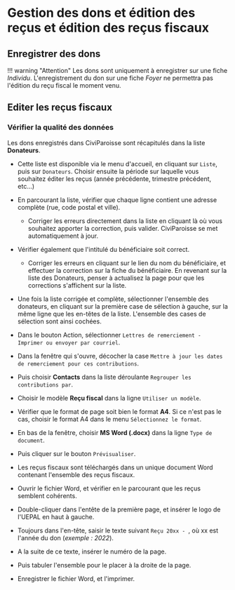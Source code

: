 # Gestion des dons et édition des reçus et édition des reçus fiscaux

## Enregistrer des dons

!!! warning "Attention"
    Les dons sont uniquement à enregistrer sur une fiche *Individu*.
    L'enregistrement du don sur une fiche *Foyer* ne permettra pas l'édition du reçu fiscal le moment venu.

## Editer les reçus fiscaux

### Vérifier la qualité des données

Les dons enregistrés dans CiviParoisse sont récapitulés dans la liste **Donateurs**.  

* Cette liste est disponible via le menu d'accueil, en cliquant sur `Liste`, puis sur `Donateurs`. Choisir ensuite la période sur laquelle vous souhaitez éditer les reçus (année précédente, trimestre précédent, etc...)

* En parcourant la liste, vérifier que chaque ligne contient une adresse complète (rue, code postal et ville).
  * Corriger les erreurs directement dans la liste en cliquant là où vous souhaitez apporter la correction, puis valider. CiviParoisse se met automatiquement à jour.

* Vérifier également que l'intitulé du bénéficiaire soit correct.
  * Corriger les erreurs en cliquant sur le lien du nom du bénéficiaire, et effectuer la correction sur la fiche du bénéficiaire. En revenant sur la liste des Donateurs, penser à actualisez la page pour que les corrections s'affichent sur la liste.

* Une fois la liste corrigée et complète, sélectionner l'ensemble des donateurs, en cliquant sur la première case de sélection à gauche, sur la même ligne que les en-têtes de la liste. L'ensemble des cases de sélection sont ainsi cochées.

* Dans le bouton Action, sélectionner `Lettres de remerciement - Imprimer ou envoyer par courriel`.

* Dans la fenêtre qui s'ouvre, décocher la case `Mettre à jour les dates de remerciement pour ces contributions`.

* Puis choisir **Contacts** dans la liste déroulante `Regrouper les contributions par`.

* Choisir le modèle **Reçu fiscal** dans la ligne `Utiliser un modèle`.

* Vérifier que le format de page soit bien le format **A4**. Si ce n'est pas le cas, choisir le format A4 dans le menu `Sélectionnez le format`.

* En bas de la fenêtre, choisir **MS Word (.docx)** dans la ligne `Type de document`.

* Puis cliquer sur le bouton `Prévisualiser`.

* Les reçus fiscaux sont téléchargés dans un unique document Word contenant l'ensemble des reçus fiscaux.

* Ouvrir le fichier Word, et vérifier en le parcourant que les reçus semblent cohérents.

* Double-cliquer dans l'entête de la première page, et insérer le logo de l'UEPAL en haut à gauche.

* Toujours dans l'en-tête, saisir le texte suivant `Reçu 20xx - `, où xx est l'année du don (*exemple : 2022*).

* A la suite de ce texte, insérer le numéro de la page.

* Puis tabuler l'ensemble pour le placer à la droite de la page.

* Enregistrer le fichier Word, et l'imprimer.
